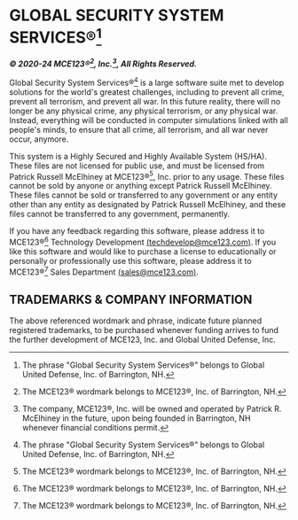 # GLOBAL SECURITY SYSTEM SERVICES®[^1]
***© 2020-24 MCE123®[^2], Inc.[^3], All Rights Reserved.***

Global Security System Services®[^1] is a large software suite met to develop solutions for the world's greatest challenges, including to prevent all crime, prevent all terrorism, and prevent all war. In this future reality, there will no longer be any physical crime, any physical terrorism, or any physical war. Instead, everything will be conducted in computer simulations linked with all people's minds, to ensure that all crime, all terrorism, and all war never occur, anymore.

This system is a Highly Secured and Highly Available System (HS/HA). These files are not licensed for public use, and must be licensed from Patrick Russell McElhiney at MCE123®[^2], Inc. prior to any usage. These files cannot be sold by anyone or anything except Patrick Russell McElhiney. These files cannot be sold or transferred to any government or any entity other than any entity as designated by Patrick Russell McElhiney, and these files cannot be transferred to any government, permanently.

If you have any feedback regarding this software, please address it to MCE123®[^2] Technology Development [(techdevelop@mce123.com)](mailto:techdevelop@mce123.com). If you like this software and would like to purchase a license to educationally or personally or professionally use this software, please address it to MCE123®[^2] Sales Department [(sales@mce123.com)](mailto:sales@mce123.com).

## TRADEMARKS & COMPANY INFORMATION

[^1]: The phrase "Global Security System Services®" belongs to Global United Defense, Inc. of Barrington, NH.
[^2]: The MCE123® wordmark belongs to MCE123®, Inc.[^3] of Barrington, NH.
[^3]: The company, MCE123®, Inc. will be owned and operated by Patrick R. McElhiney in the future, upon being founded in Barrington, NH whenever financial conditions permit.

The above referenced wordmark and phrase, indicate future planned registered trademarks, to be purchased whenever funding arrives to fund the further development of MCE123, Inc. and Global United Defense, Inc.
